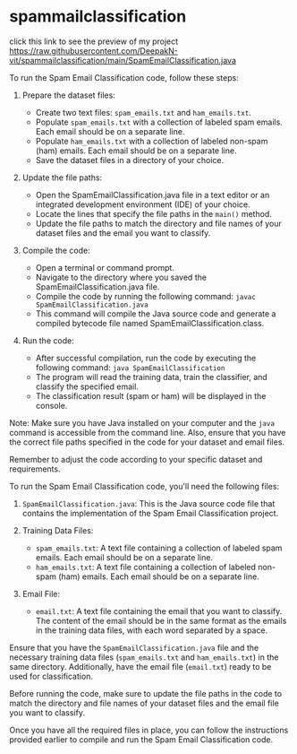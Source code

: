 # spammailclassification
click this link to see the preview of my project https://raw.githubusercontent.com/DeepakN-vit/spammailclassification/main/SpamEmailClassification.java

To run the Spam Email Classification code, follow these steps:

1. Prepare the dataset files:
   - Create two text files: `spam_emails.txt` and `ham_emails.txt`.
   - Populate `spam_emails.txt` with a collection of labeled spam emails. Each email should be on a separate line.
   - Populate `ham_emails.txt` with a collection of labeled non-spam (ham) emails. Each email should be on a separate line.
   - Save the dataset files in a directory of your choice.

2. Update the file paths:
   - Open the SpamEmailClassification.java file in a text editor or an integrated development environment (IDE) of your choice.
   - Locate the lines that specify the file paths in the `main()` method.
   - Update the file paths to match the directory and file names of your dataset files and the email you want to classify.

3. Compile the code:
   - Open a terminal or command prompt.
   - Navigate to the directory where you saved the SpamEmailClassification.java file.
   - Compile the code by running the following command: `javac SpamEmailClassification.java`
   - This command will compile the Java source code and generate a compiled bytecode file named SpamEmailClassification.class.

4. Run the code:
   - After successful compilation, run the code by executing the following command: `java SpamEmailClassification`
   - The program will read the training data, train the classifier, and classify the specified email.
   - The classification result (spam or ham) will be displayed in the console.

Note: Make sure you have Java installed on your computer and the `java` command is accessible from the command line. Also, ensure that you have the correct file paths specified in the code for your dataset and email files.

Remember to adjust the code according to your specific dataset and requirements.

To run the Spam Email Classification code, you'll need the following files:

1. `SpamEmailClassification.java`: This is the Java source code file that contains the implementation of the Spam Email Classification project.

2. Training Data Files:
   - `spam_emails.txt`: A text file containing a collection of labeled spam emails. Each email should be on a separate line.
   - `ham_emails.txt`: A text file containing a collection of labeled non-spam (ham) emails. Each email should be on a separate line.

3. Email File:
   - `email.txt`: A text file containing the email that you want to classify. The content of the email should be in the same format as the emails in the training data files, with each word separated by a space.

Ensure that you have the `SpamEmailClassification.java` file and the necessary training data files (`spam_emails.txt` and `ham_emails.txt`) in the same directory. Additionally, have the email file (`email.txt`) ready to be used for classification.

Before running the code, make sure to update the file paths in the code to match the directory and file names of your dataset files and the email file you want to classify.

Once you have all the required files in place, you can follow the instructions provided earlier to compile and run the Spam Email Classification code.
